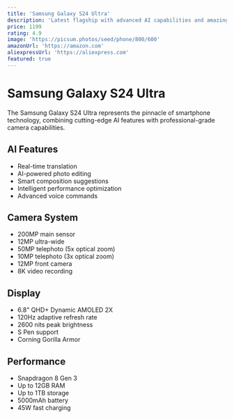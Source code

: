 ```yaml
---
title: 'Samsung Galaxy S24 Ultra'
description: 'Latest flagship with advanced AI capabilities and amazing camera system'
price: 1199
rating: 4.9
image: 'https://picsum.photos/seed/phone/800/600'
amazonUrl: 'https://amazon.com'
aliexpressUrl: 'https://aliexpress.com'
featured: true
---
```


# Samsung Galaxy S24 Ultra

The Samsung Galaxy S24 Ultra represents the pinnacle of smartphone technology, combining cutting-edge AI features with professional-grade camera capabilities.

## AI Features

- Real-time translation
- AI-powered photo editing
- Smart composition suggestions
- Intelligent performance optimization
- Advanced voice commands

## Camera System

- 200MP main sensor
- 12MP ultra-wide
- 50MP telephoto (5x optical zoom)
- 10MP telephoto (3x optical zoom)
- 12MP front camera
- 8K video recording

## Display

- 6.8" QHD+ Dynamic AMOLED 2X
- 120Hz adaptive refresh rate
- 2600 nits peak brightness
- S Pen support
- Corning Gorilla Armor

## Performance

- Snapdragon 8 Gen 3
- Up to 12GB RAM
- Up to 1TB storage
- 5000mAh battery
- 45W fast charging